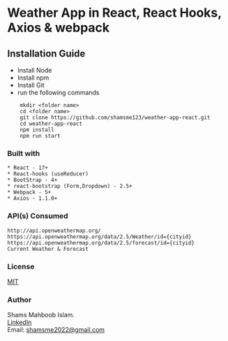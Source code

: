 # Weather App in React, React Hooks, Axios & webpack

## Installation Guide

* Install Node
* Install npm
* Install Git
* run the following commands

```
    mkdir <folder name>
    cd <folder name>
    git clone https://github.com/shamsme123/weather-app-react.git
    cd weather-app-react
    npm install
    npm run start
```

### Built with

    * React - 17+
    * React-hooks (useReducer)
    * BootStrap - 4+
    * react-bootstrap (Form,Dropdown) - 2.5+
    * Webpack - 5+
    * Axios - 1.1.0+

### API(s) Consumed
```
http://api.openweathermap.org/
https://api.openweathermap.org/data/2.5/Weather/id={cityid}
https://api.openweathermap.org/data/2.5/forecast/id={cityid}
Current Weather & Forecast

```

### License
[MIT](https://choosealicense.com/licenses/mit/)


### Author
Shams Mahboob Islam.                   
<a href="https://in.linkedin.com/in/shams-mahboob-islam-98a3b4a8">LinkedIn</a>              
Email: shamsme2022@gmail.com
